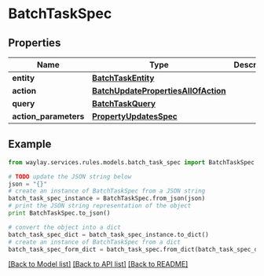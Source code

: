 # BatchTaskSpec


## Properties

Name | Type | Description | Notes
------------ | ------------- | ------------- | -------------
**entity** | [**BatchTaskEntity**](BatchTaskEntity.md) |  | 
**action** | [**BatchUpdatePropertiesAllOfAction**](BatchUpdatePropertiesAllOfAction.md) |  | 
**query** | [**BatchTaskQuery**](BatchTaskQuery.md) |  | 
**action_parameters** | [**PropertyUpdatesSpec**](PropertyUpdatesSpec.md) |  | 

## Example

```python
from waylay.services.rules.models.batch_task_spec import BatchTaskSpec

# TODO update the JSON string below
json = "{}"
# create an instance of BatchTaskSpec from a JSON string
batch_task_spec_instance = BatchTaskSpec.from_json(json)
# print the JSON string representation of the object
print BatchTaskSpec.to_json()

# convert the object into a dict
batch_task_spec_dict = batch_task_spec_instance.to_dict()
# create an instance of BatchTaskSpec from a dict
batch_task_spec_form_dict = batch_task_spec.from_dict(batch_task_spec_dict)
```
[[Back to Model list]](../README.md#documentation-for-models) [[Back to API list]](../README.md#documentation-for-api-endpoints) [[Back to README]](../README.md)



